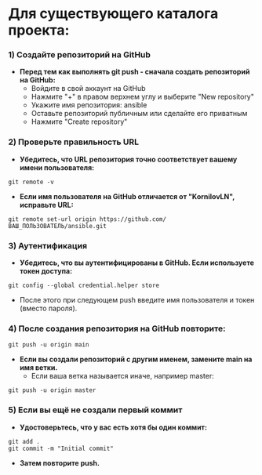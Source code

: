 # Для существующего каталога проекта:
### 1) Создайте репозиторий на GitHub
* **Перед тем как выполнять git push - сначала создать репозиторий на GitHub:**
  * Войдите в свой аккаунт на GitHub
  * Нажмите "+" в правом верхнем углу и выберите "New repository"
  * Укажите имя репозитория: ansible
  * Оставьте репозиторий публичным или сделайте его приватным
  * Нажмите "Create repository"
### 2) Проверьте правильность URL
* **Убедитесь, что URL репозитория точно соответствует вашему имени пользователя:**
```
git remote -v
```
* **Если имя пользователя на GitHub отличается от "KornilovLN", исправьте URL:**
```
git remote set-url origin https://github.com/ВАШ_ПОЛЬЗОВАТЕЛЬ/ansible.git
```
### 3) Аутентификация
* **Убедитесь, что вы аутентифицированы в GitHub. Если используете токен доступа:**
```
git config --global credential.helper store
```
* После этого при следующем push введите имя пользователя и токен (вместо пароля).
### 4) После создания репозитория на GitHub повторите:
```
git push -u origin main
```
* **Если вы создали репозиторий с другим именем, замените main на имя ветки.**
  * Если ваша ветка называется иначе, например master:
```
git push -u origin master
```
### 5) Если вы ещё не создали первый коммит
* **Удостоверьтесь, что у вас есть хотя бы один коммит:**
```
git add .
git commit -m "Initial commit"
```
* **Затем повторите push.**